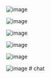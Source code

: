 
![image](https://github.com/user-attachments/assets/ceeeb475-a58b-43df-894f-7fd92bcf2985)

![image](https://github.com/user-attachments/assets/ca331bb5-6237-4509-a51d-d411ea95a89a)

![image](https://github.com/user-attachments/assets/fdf2edf0-cbf3-49e2-b2bf-e43356bea118)

![image](https://github.com/user-attachments/assets/3771bdeb-eec6-442e-a99d-bba883da217e)

![image](https://github.com/user-attachments/assets/df6da8a9-7e8d-4b47-9c9b-e6cfc69cccf8)

![image](https://github.com/user-attachments/assets/69109cba-6402-44db-a28d-6f99e9ae1e7a)
#   c h a t  
 